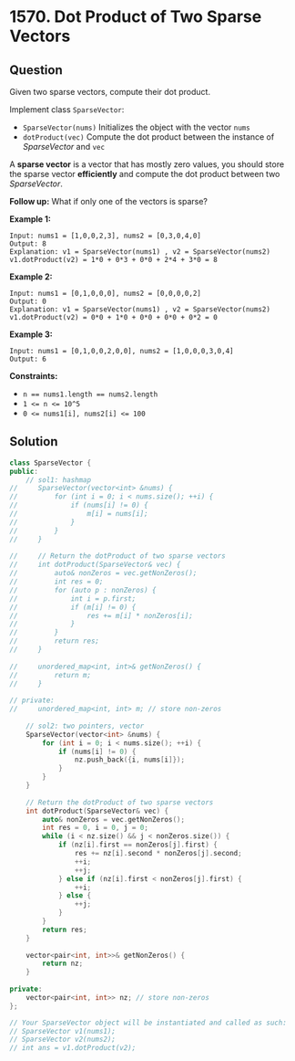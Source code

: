 # 1570. Dot Product of Two Sparse Vectors

## Question

Given two sparse vectors, compute their dot product.

Implement class `SparseVector`:

* `SparseVector(nums)` Initializes the object with the vector `nums`
* `dotProduct(vec)` Compute the dot product between the instance of _SparseVector_ and `vec`

A **sparse vector** is a vector that has mostly zero values, you should store the sparse vector **efficiently** and compute the dot product between two _SparseVector_.

**Follow up:** What if only one of the vectors is sparse?

**Example 1:**

```text
Input: nums1 = [1,0,0,2,3], nums2 = [0,3,0,4,0]
Output: 8
Explanation: v1 = SparseVector(nums1) , v2 = SparseVector(nums2)
v1.dotProduct(v2) = 1*0 + 0*3 + 0*0 + 2*4 + 3*0 = 8
```

**Example 2:**

```text
Input: nums1 = [0,1,0,0,0], nums2 = [0,0,0,0,2]
Output: 0
Explanation: v1 = SparseVector(nums1) , v2 = SparseVector(nums2)
v1.dotProduct(v2) = 0*0 + 1*0 + 0*0 + 0*0 + 0*2 = 0
```

**Example 3:**

```text
Input: nums1 = [0,1,0,0,2,0,0], nums2 = [1,0,0,0,3,0,4]
Output: 6
```

**Constraints:**

* `n == nums1.length == nums2.length`
* `1 <= n <= 10^5`
* `0 <= nums1[i], nums2[i] <= 100`

## Solution

```cpp
class SparseVector {
public:
    // sol1: hashmap
//     SparseVector(vector<int> &nums) {
//         for (int i = 0; i < nums.size(); ++i) {
//             if (nums[i] != 0) {
//                 m[i] = nums[i];
//             }
//         }
//     }
    
//     // Return the dotProduct of two sparse vectors
//     int dotProduct(SparseVector& vec) {
//         auto& nonZeros = vec.getNonZeros();
//         int res = 0;
//         for (auto p : nonZeros) {
//             int i = p.first;
//             if (m[i] != 0) {
//                 res += m[i] * nonZeros[i];
//             }
//         }
//         return res;
//     }
    
//     unordered_map<int, int>& getNonZeros() {
//         return m;
//     }
    
// private:
//     unordered_map<int, int> m; // store non-zeros
    
    // sol2: two pointers, vector
    SparseVector(vector<int> &nums) {
        for (int i = 0; i < nums.size(); ++i) {
            if (nums[i] != 0) {
                nz.push_back({i, nums[i]});
            }
        }
    }
    
    // Return the dotProduct of two sparse vectors
    int dotProduct(SparseVector& vec) {
        auto& nonZeros = vec.getNonZeros();
        int res = 0, i = 0, j = 0;
        while (i < nz.size() && j < nonZeros.size()) {
            if (nz[i].first == nonZeros[j].first) {
                res += nz[i].second * nonZeros[j].second;
                ++i;
                ++j;
            } else if (nz[i].first < nonZeros[j].first) {
                ++i;
            } else {
                ++j;
            }
        }
        return res;
    }
    
    vector<pair<int, int>>& getNonZeros() {
        return nz;
    }
    
private:
    vector<pair<int, int>> nz; // store non-zeros
};

// Your SparseVector object will be instantiated and called as such:
// SparseVector v1(nums1);
// SparseVector v2(nums2);
// int ans = v1.dotProduct(v2);
```

